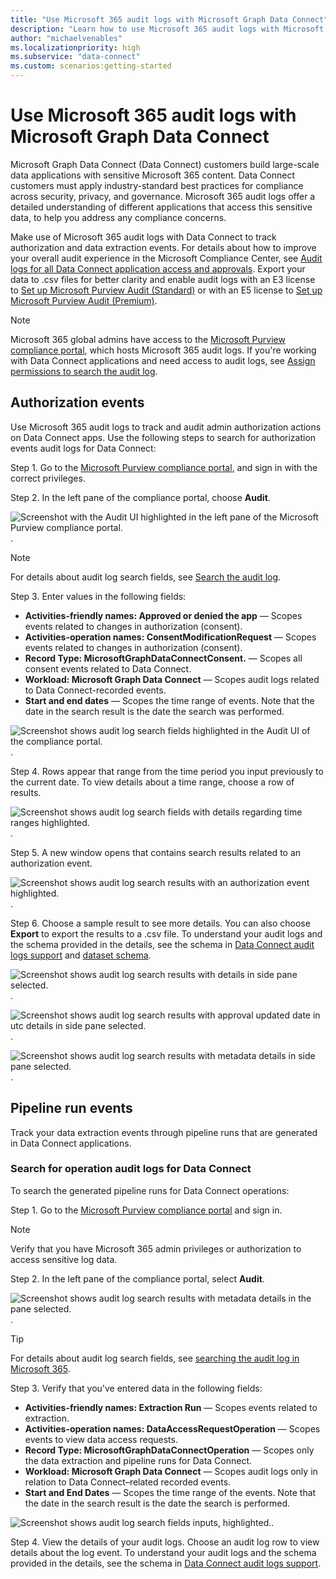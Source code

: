 ```yaml
---
title: "Use Microsoft 365 audit logs with Microsoft Graph Data Connect"
description: "Learn how to use Microsoft 365 audit logs with Microsoft Graph Data Connect to track consent and data extraction operations events."
author: "michaelvenables"
ms.localizationpriority: high
ms.subservice: "data-connect"
ms.custom: scenarios:getting-started
---
```


# Use Microsoft 365 audit logs with Microsoft Graph Data Connect

Microsoft Graph Data Connect (Data Connect) customers build large-scale data applications with sensitive Microsoft 365 content. Data Connect customers must apply industry-standard best practices for compliance across security, privacy, and governance. Microsoft 365 audit logs offer  a detailed understanding of different applications that access this sensitive data, to help you address any compliance concerns.

Make use of Microsoft 365 audit logs with Data Connect to track authorization and data extraction events. For details about how to improve your overall audit experience in the Microsoft Compliance Center, see [Audit logs for all Data Connect application access and approvals](https://devblogs.microsoft.com/microsoft365dev/security-governance-and-privacy-built-into-microsoft-graph-data-connect/#audit-logs-for-all-data-connect-application-access-and-approvals). Export your data to .csv files for better clarity and enable audit logs with an E3 license to [Set up Microsoft Purview Audit (Standard)](/purview/audit-standard-setup) or with an E5 license to [Set up Microsoft Purview Audit (Premium)](/purview/audit-premium-setup).

> [!NOTE]
> Microsoft 365 global admins have access to the [Microsoft Purview compliance portal](https://go.microsoft.com/fwlink/p/?linkid=2077149), which hosts Microsoft 365 audit logs. If you're working with Data Connect applications and need access to audit logs, see [Assign permissions to search the audit log](https://github.com/purview/audit-standard-setup#step-2-assign-permissions-to-search-the-audit-log).

## Authorization events

Use Microsoft 365 audit logs to track and audit admin authorization actions on Data Connect apps. Use the following steps to search for authorization events audit logs for Data Connect:

Step 1. Go to the [Microsoft Purview compliance portal](https://go.microsoft.com/fwlink/p/?linkid=2077149), and sign in with the correct privileges.

Step 2. In the left pane of the compliance portal, choose **Audit**.

![Screenshot with the Audit UI highlighted in the left pane of the Microsoft Purview compliance portal.](images/microsoft-purview-portal-audit-ui.png).

> [!NOTE]
> For details about audit log search fields, see [Search the audit log](https://github.com/purview/audit-log-search?view=o365-worldwide#search-the-audit-log).

Step 3. Enter values in the following fields:

- **Activities-friendly names: Approved or denied the app** — Scopes events related to changes in authorization (consent).
- **Activities-operation names: ConsentModificationRequest** — Scopes events related to changes in authorization (consent).
- **Record Type: MicrosoftGraphDataConnectConsent.** — Scopes all consent events related to Data Connect.
- **Workload: Microsoft Graph Data Connect** — Scopes audit logs related to Data Connect-recorded events.
- **Start and end dates** — Scopes the time range of events. Note that the date in the search result is the date the search was performed.

![Screenshot shows audit log search fields highlighted in the Audit UI of the compliance portal.](images/microsoft-purview-portal-audit-log-search-fields-highlighted.png).

Step 4. Rows appear that range from the time period you input previously to the current date. To view details about a time range, choose a row of results.

![Screenshot shows audit log search fields with details regarding time ranges highlighted.](images/microsoft-purview-portal-audit-log-time-range-details.png).

Step 5. A new window opens that contains search results related to an authorization event.

![Screenshot shows audit log search results with an authorization event highlighted.](images/microsoft-purview-portal-audit-log-search-results-highlighted.png).

Step 6. Choose a sample result to see more details. You can also choose **Export** to export the results to a .csv file. To understand your audit logs and the schema provided in the details, see the schema in [Data Connect audit logs support](https://github.com/office/office-365-management-api/office-365-management-activity-api-schema#microsoftgraphdataconnectconsent-complex-type) and [dataset schema](https://github.com/office/office-365-management-api/office-365-management-activity-api-schema#complex-type-mgdcdataset).

![Screenshot shows audit log search results with details in side pane selected.](images/microsoft-purview-portal-audit-log-side-pane-details.png).

![Screenshot shows audit log search results with approval updated date in utc details in side pane selected.](images/microsoft-purview-portal-audit-log-side-pane-approval-updated-date-in-utc-details.png).

![Screenshot shows audit log search results with metadata details in side pane selected.](images/microsoft-purview-portal-audit-log-side-pane-metadata-details.png).

## Pipeline run events

Track your data extraction events through pipeline runs that are generated in Data Connect applications.

### Search for operation audit logs for Data Connect

To search the generated pipeline runs for Data Connect operations:

Step 1. Go to the [Microsoft Purview compliance portal](https://go.microsoft.com/fwlink/p/?linkid=2077149) and sign in.

> [!NOTE]
> Verify that you have Microsoft 365 admin privileges or authorization to access sensitive log data.

Step 2. In the left pane of the compliance portal, select **Audit**.

![Screenshot shows audit log search results with metadata details in the pane selected.](images/microsoft-purview-portal-audit-pane-details.png).

> [!TIP]
> For details about audit log search fields, see [searching the audit log in Microsoft 365](https://github.com/purview/audit-log-search?view=o365-worldwide#search-the-audit-log).

Step 3. Verify that you've entered data in the following fields:

- **Activities-friendly names: Extraction Run** — Scopes events related to extraction.
- **Activities-operation names: DataAccessRequestOperation** — Scopes events to view data access requests.
- **Record Type: MicrosoftGraphDataConnectOperation** — Scopes only the data extraction and pipeline runs for Data Connect.
- **Workload: Microsoft Graph Data Connect** — Scopes audit logs only in relation to Data Connect–related recorded events.
- **Start and End Dates** — Scopes the time range of the events. Note that the date in the search result is the date the search is performed.

![Screenshot shows audit log search fields inputs, highlighted.](images/microsoft-purview-portal-audit-log-search-fields-inputs-highlighted.png).

Step 4. View the details of your audit logs. Choose an audit log row to view details about the log event. To understand your audit logs and the schema provided in the details, see the schema in [Data Connect audit logs support](https://github.com/office/office-365-management-api/office-365-management-activity-api-schema#microsoftgraphdataconnectconsent-complex-type).
